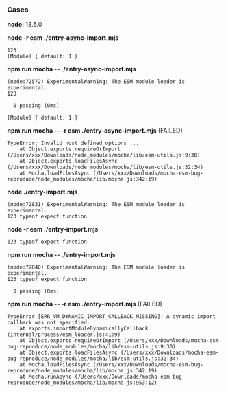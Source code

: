 ### Cases

**node:** 13.5.0

**node -r esm ./entry-async-import.mjs**
```
123
[Module] { default: 1 }
```

**npm run mocha -- ./entry-async-import.mjs**
```
(node:72572) ExperimentalWarning: The ESM module loader is experimental.
123

  0 passing (0ms)

[Module] { default: 1 }
```

**npm run mocha -- -r esm ./entry-async-import.mjs** (FAILED)
```
TypeError: Invalid host defined options ...
    at Object.exports.requireOrImport (/Users/xxx/Downloads/node_modules/mocha/lib/esm-utils.js:9:30)
    at Object.exports.loadFilesAsync (/Users/xxx/Downloads/node_modules/mocha/lib/esm-utils.js:32:34)
    at Mocha.loadFilesAsync (/Users/xxx/Downloads/mocha-esm-bug-reproduce/node_modules/mocha/lib/mocha.js:342:19)
```

**node ./entry-import.mjs**
```
(node:72831) ExperimentalWarning: The ESM module loader is experimental.
123 typeof expect function
```

**node -r esm ./entry-import.mjs**
```
123 typeof expect function
```

**npm run mocha -- ./entry-import.mjs**
``` 
(node:72840) ExperimentalWarning: The ESM module loader is experimental.
123 typeof expect function

  0 passing (0ms)

```

**npm run mocha -- -r esm ./entry-import.mjs** (FAILED)
```
TypeError [ERR_VM_DYNAMIC_IMPORT_CALLBACK_MISSING]: A dynamic import callback was not specified.
    at exports.importModuleDynamicallyCallback (internal/process/esm_loader.js:41:9)
    at Object.exports.requireOrImport (/Users/xxx/Downloads/mocha-esm-bug-reproduce/node_modules/mocha/lib/esm-utils.js:9:30)
    at Object.exports.loadFilesAsync (/Users/xxx/Downloads/mocha-esm-bug-reproduce/node_modules/mocha/lib/esm-utils.js:32:34)
    at Mocha.loadFilesAsync (/Users/xxx/Downloads/mocha-esm-bug-reproduce/node_modules/mocha/lib/mocha.js:342:19)
    at Mocha.runAsync (/Users/xxx/Downloads/mocha-esm-bug-reproduce/node_modules/mocha/lib/mocha.js:953:12)
```
